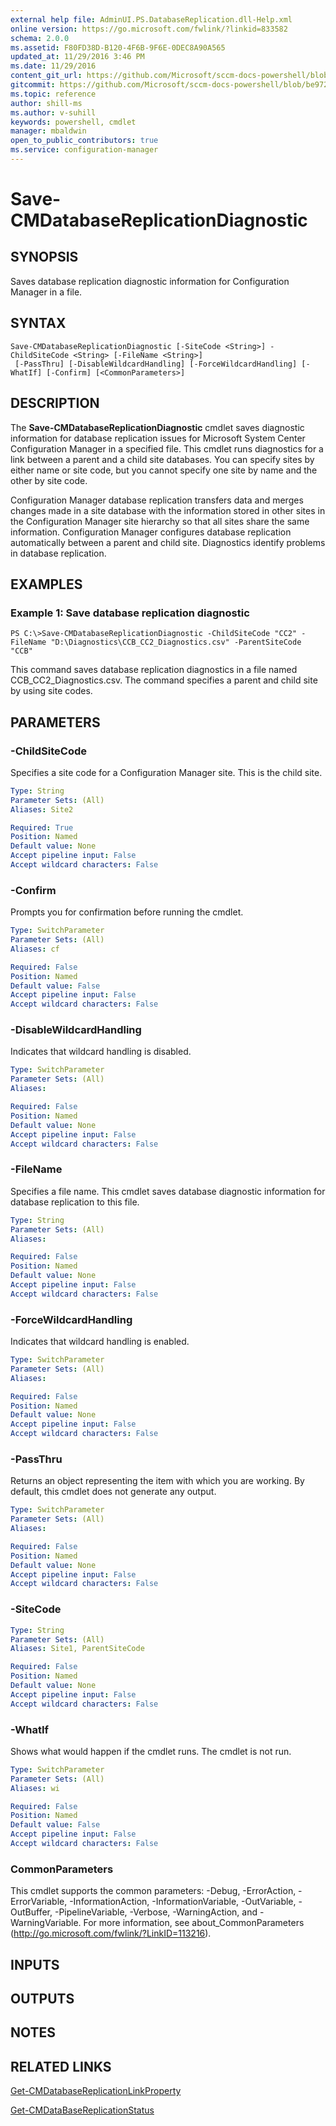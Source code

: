 ```yaml
---
external help file: AdminUI.PS.DatabaseReplication.dll-Help.xml
online version: https://go.microsoft.com/fwlink/?linkid=833582
schema: 2.0.0
ms.assetid: F80FD38D-B120-4F6B-9F6E-0DEC8A90A565
updated_at: 11/29/2016 3:46 PM
ms.date: 11/29/2016
content_git_url: https://github.com/Microsoft/sccm-docs-powershell/blob/master/sccm-cmdlets/ConfigurationManager/vlatest/Save-CMDatabaseReplicationDiagnostic.md
gitcommit: https://github.com/Microsoft/sccm-docs-powershell/blob/be9723fe908914c0e1ed2689b3ffaa3b56f1b53b/sccm-cmdlets/ConfigurationManager/vlatest/Save-CMDatabaseReplicationDiagnostic.md
ms.topic: reference
author: shill-ms
ms.author: v-suhill
keywords: powershell, cmdlet
manager: mbaldwin
open_to_public_contributors: true
ms.service: configuration-manager
---
```


# Save-CMDatabaseReplicationDiagnostic

## SYNOPSIS
Saves database replication diagnostic information for Configuration Manager in a file.

## SYNTAX

```
Save-CMDatabaseReplicationDiagnostic [-SiteCode <String>] -ChildSiteCode <String> [-FileName <String>]
 [-PassThru] [-DisableWildcardHandling] [-ForceWildcardHandling] [-WhatIf] [-Confirm] [<CommonParameters>]
```

## DESCRIPTION
The **Save-CMDatabaseReplicationDiagnostic** cmdlet saves diagnostic information for database replication issues for Microsoft System Center Configuration Manager in a specified file.
This cmdlet runs diagnostics for a link between a parent and a child site databases.
You can specify sites by either name or site code, but you cannot specify one site by name and the other by site code.

Configuration Manager database replication transfers data and merges changes made in a site database with the information stored in other sites in the Configuration Manager site hierarchy so that all sites share the same information.
Configuration Manager configures database replication automatically between a parent and child site.
Diagnostics identify problems in database replication.

## EXAMPLES

### Example 1: Save database replication diagnostic
```
PS C:\>Save-CMDatabaseReplicationDiagnostic -ChildSiteCode "CC2" -FileName "D:\Diagnostics\CCB_CC2_Diagnostics.csv" -ParentSiteCode "CCB"
```

This command saves database replication diagnostics in a file named CCB_CC2_Diagnostics.csv.
The command specifies a parent and child site by using site codes.

## PARAMETERS

### -ChildSiteCode
Specifies a site code for a Configuration Manager site.
This is the child site.

```yaml
Type: String
Parameter Sets: (All)
Aliases: Site2

Required: True
Position: Named
Default value: None
Accept pipeline input: False
Accept wildcard characters: False
```

### -Confirm
Prompts you for confirmation before running the cmdlet.

```yaml
Type: SwitchParameter
Parameter Sets: (All)
Aliases: cf

Required: False
Position: Named
Default value: False
Accept pipeline input: False
Accept wildcard characters: False
```

### -DisableWildcardHandling
Indicates that wildcard handling is disabled.

```yaml
Type: SwitchParameter
Parameter Sets: (All)
Aliases: 

Required: False
Position: Named
Default value: None
Accept pipeline input: False
Accept wildcard characters: False
```

### -FileName
Specifies a file name.
This cmdlet saves database diagnostic information for database replication to this file.

```yaml
Type: String
Parameter Sets: (All)
Aliases: 

Required: False
Position: Named
Default value: None
Accept pipeline input: False
Accept wildcard characters: False
```

### -ForceWildcardHandling
Indicates that wildcard handling is enabled.

```yaml
Type: SwitchParameter
Parameter Sets: (All)
Aliases: 

Required: False
Position: Named
Default value: None
Accept pipeline input: False
Accept wildcard characters: False
```

### -PassThru
Returns an object representing the item with which you are working.
By default, this cmdlet does not generate any output.

```yaml
Type: SwitchParameter
Parameter Sets: (All)
Aliases: 

Required: False
Position: Named
Default value: None
Accept pipeline input: False
Accept wildcard characters: False
```

### -SiteCode


```yaml
Type: String
Parameter Sets: (All)
Aliases: Site1, ParentSiteCode

Required: False
Position: Named
Default value: None
Accept pipeline input: False
Accept wildcard characters: False
```

### -WhatIf
Shows what would happen if the cmdlet runs.
The cmdlet is not run.

```yaml
Type: SwitchParameter
Parameter Sets: (All)
Aliases: wi

Required: False
Position: Named
Default value: False
Accept pipeline input: False
Accept wildcard characters: False
```

### CommonParameters
This cmdlet supports the common parameters: -Debug, -ErrorAction, -ErrorVariable, -InformationAction, -InformationVariable, -OutVariable, -OutBuffer, -PipelineVariable, -Verbose, -WarningAction, and -WarningVariable. For more information, see about_CommonParameters (http://go.microsoft.com/fwlink/?LinkID=113216).

## INPUTS

## OUTPUTS

## NOTES

## RELATED LINKS

[Get-CMDatabaseReplicationLinkProperty](xref:ConfigurationManager/vlatest/Get-CMDatabaseReplicationLinkProperty.md)

[Get-CMDataBaseReplicationStatus](xref:ConfigurationManager/vlatest/Get-CMDataBaseReplicationStatus.md)


